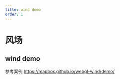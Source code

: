 ```yaml
---
title: wind demo
order: 1
---
```


# 风场

## wind demo

参考案例 https://mapbox.github.io/webgl-wind/demo/

<code src="./examples/wind.jsx">
